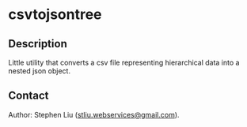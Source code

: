 # csvtojsontree

## Description
Little utility that converts a csv file representing hierarchical data into a nested json object.

## Contact
Author: Stephen Liu (stliu.webservices@gmail.com).

